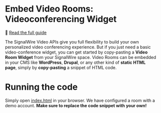 # Embed Video Rooms: Videoconferencing Widget

📖 [Read the full guide](https://developer.signalwire.com/guides/video/creating-a-video-room)

The SignalWire Video APIs give you full flexibility to build your own personalized video conferencing experience. But if you just need a basic video-conference widget, you can get started by copy-pasting a **Video Room Widget** from your SignalWire space. Video Rooms can be embedded in your CMS like **WordPress**, **Drupal**, or any other kind of **static HTML page**, simply by **copy-pasting** a snippet of HTML code.

# Running the code

Simply open [index.html](index.html) in your browser. We have configured a room with a demo account. **Make sure to replace the code snippet with your own!**
